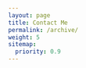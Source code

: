 ```yaml
---
layout: page
title: Contact Me
permalink: /archive/
weight: 5
sitemap:
  priority: 0.9
---
```


<div class="page">
<a>
</div>
